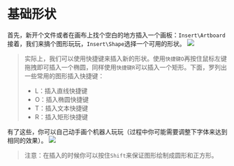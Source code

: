 # 基础形状

首先，新开个文件或者在画布上找个空白的地方插入一个画板：`Insert\Artboard`
接着，我们来搞个图形玩玩，`Insert\Shape`选择一个可用的形状。
![](https://koenig-media.raywenderlich.com/uploads/2015/10/shape-options.png)

>实际上，我们可以使用快捷键来插入新的形状。使用`快捷键O`再按住鼠标左键拖拽即可插入一个椭圆，同样使用`快捷键R`可以插入一个矩形。下面，罗列出一些常用的图形插入快捷键：
>+ L：插入直线快捷键
>+ O：插入椭圆快捷键
>+ T：插入文本快捷键
>+ R：插入矩形快捷键

有了这些，你可以自己动手画个机器人玩玩（过程中你可能需要调整下字体来达到相同的效果）。
![](https://koenig-media.raywenderlich.com/uploads/2015/10/smiley-robot.gif)

>注意：在插入的时候你可以按住`Shift`来保证图形绘制成圆形和正方形。